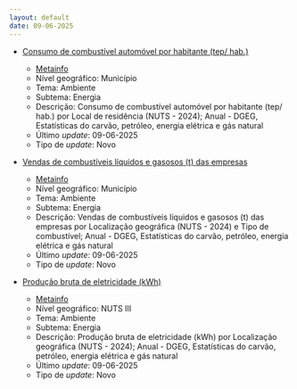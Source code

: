 ```yaml
---
layout: default
date: 09-06-2025
---
```

* [Consumo de combustível automóvel por habitante (tep/ hab.)](https://www.ine.pt/xportal/xmain?xpid=INE&xpgid=ine_indicadores&indOcorrCod=0014459&contexto=bd&selTab=tab2)
  * [Metainfo](https://www.ine.pt/bddXplorer/htdocs/minfo.jsp?var_cd=0014459&lingua=PT)
  * Nível geográfico: Município
  * Tema: Ambiente
  * Subtema: Energia
  * Descrição: Consumo de combustível automóvel por habitante (tep/ hab.) por Local de residência (NUTS - 2024); Anual - DGEG, Estatísticas do carvão, petróleo, energia elétrica e gás natural
  * Último _update_: 09-06-2025
  * Tipo de _update_: Novo

* [Vendas de combustíveis líquidos e gasosos (t) das empresas](https://www.ine.pt/xportal/xmain?xpid=INE&xpgid=ine_indicadores&indOcorrCod=0014458&contexto=bd&selTab=tab2)
  * [Metainfo](https://www.ine.pt/bddXplorer/htdocs/minfo.jsp?var_cd=0014458&lingua=PT)
  * Nível geográfico: Município
  * Tema: Ambiente
  * Subtema: Energia
  * Descrição: Vendas de combustíveis líquidos e gasosos (t) das empresas por Localização geográfica (NUTS - 2024) e Tipo de combustível; Anual - DGEG, Estatísticas do carvão, petróleo, energia elétrica e gás natural
  * Último _update_: 09-06-2025
  * Tipo de _update_: Novo

* [Produção bruta de eletricidade (kWh)](https://www.ine.pt/xportal/xmain?xpid=INE&xpgid=ine_indicadores&indOcorrCod=0014460&contexto=bd&selTab=tab2)
  * [Metainfo](https://www.ine.pt/bddXplorer/htdocs/minfo.jsp?var_cd=0014460&lingua=PT)
  * Nível geográfico: NUTS III
  * Tema: Ambiente
  * Subtema: Energia
  * Descrição: Produção bruta de eletricidade (kWh) por Localização geográfica (NUTS - 2024); Anual - DGEG, Estatísticas do carvão, petróleo, energia elétrica e gás natural
  * Último _update_: 09-06-2025
  * Tipo de _update_: Novo

